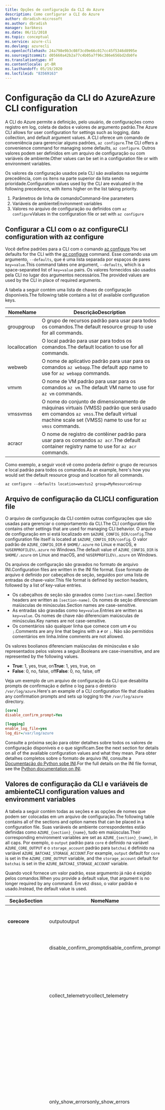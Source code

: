 ```yaml
---
title: Opções de configuração da CLI do Azure
description: Como configurar a CLI do Azure
author: dbradish-microsoft
ms.author: dbradish
manager: barbkess
ms.date: 06/11/2018
ms.topic: conceptual
ms.service: azure-cli
ms.devlang: azurecli
ms.openlocfilehash: 24a798e9b3c08f3cd9e66c017cc45f5346d8995e
ms.sourcegitcommit: d05660a42b2a77c4b05a7f96c386e656bd2db0fe
ms.translationtype: HT
ms.contentlocale: pt-BR
ms.lasthandoff: 05/19/2020
ms.locfileid: "83569163"
---
```

# <a name="azure-cli-configuration"></a><span data-ttu-id="e3514-103">Configuração da CLI do Azure</span><span class="sxs-lookup"><span data-stu-id="e3514-103">Azure CLI configuration</span></span>

<span data-ttu-id="e3514-104">A CLI do Azure permite a definição, pelo usuário, de configurações como registro em log, coleta de dados e valores de argumento padrão.</span><span class="sxs-lookup"><span data-stu-id="e3514-104">The Azure CLI allows for user configuration for settings such as logging, data collection, and default argument values.</span></span>
<span data-ttu-id="e3514-105">A CLI oferece um comando de conveniência para gerenciar alguns padrões, `az configure`.</span><span class="sxs-lookup"><span data-stu-id="e3514-105">The CLI offers a convenience command for managing some defaults, `az configure`.</span></span> <span data-ttu-id="e3514-106">Outros valores podem ser definidos em um arquivo de configuração ou com variáveis de ambiente.</span><span class="sxs-lookup"><span data-stu-id="e3514-106">Other values can be set in a configuration file or with environment variables.</span></span>

<span data-ttu-id="e3514-107">Os valores da configuração usados pela CLI são avaliados na seguinte precedência, com os itens na parte superior da lista sendo prioridade.</span><span class="sxs-lookup"><span data-stu-id="e3514-107">Configuration values used by the CLI are evaluated in the following precedence, with items higher on the list taking priority.</span></span>

1. <span data-ttu-id="e3514-108">Parâmetros de linha de comando</span><span class="sxs-lookup"><span data-stu-id="e3514-108">Command-line parameters</span></span>
2. <span data-ttu-id="e3514-109">Variáveis de ambiente</span><span class="sxs-lookup"><span data-stu-id="e3514-109">Environment variables</span></span>
3. <span data-ttu-id="e3514-110">Valores no arquivo de configuração ou definidos com `az configure`</span><span class="sxs-lookup"><span data-stu-id="e3514-110">Values in the configuration file or set with `az configure`</span></span>

## <a name="cli-configuration-with-az-configure"></a><span data-ttu-id="e3514-111">Configurar a CLI com o az configure</span><span class="sxs-lookup"><span data-stu-id="e3514-111">CLI configuration with az configure</span></span>

<span data-ttu-id="e3514-112">Você define padrões para a CLI com o comando [az configure](/cli/azure/reference-index#az-configure).</span><span class="sxs-lookup"><span data-stu-id="e3514-112">You set defaults for the CLI with the [az configure](/cli/azure/reference-index#az-configure) command.</span></span>
<span data-ttu-id="e3514-113">Esse comando usa um argumento, `--defaults`, que é uma lista separada por espaços de pares `key=value`.</span><span class="sxs-lookup"><span data-stu-id="e3514-113">This command takes one argument, `--defaults`, which is a space-separated list of `key=value` pairs.</span></span> <span data-ttu-id="e3514-114">Os valores fornecidos são usados pela CLI no lugar dos argumentos necessários.</span><span class="sxs-lookup"><span data-stu-id="e3514-114">The provided values are used by the CLI in place of required arguments.</span></span>

<span data-ttu-id="e3514-115">A tabela a seguir contém uma lista de chaves de configuração disponíveis.</span><span class="sxs-lookup"><span data-stu-id="e3514-115">The following table contains a list of available configuration keys.</span></span>

| <span data-ttu-id="e3514-116">Nome</span><span class="sxs-lookup"><span data-stu-id="e3514-116">Name</span></span> | <span data-ttu-id="e3514-117">Descrição</span><span class="sxs-lookup"><span data-stu-id="e3514-117">Description</span></span> |
|------|-------------|
| <span data-ttu-id="e3514-118">group</span><span class="sxs-lookup"><span data-stu-id="e3514-118">group</span></span> | <span data-ttu-id="e3514-119">O grupo de recursos padrão para usar para todos os comandos.</span><span class="sxs-lookup"><span data-stu-id="e3514-119">The default resource group to use for all commands.</span></span> |
| <span data-ttu-id="e3514-120">local</span><span class="sxs-lookup"><span data-stu-id="e3514-120">location</span></span> | <span data-ttu-id="e3514-121">O local padrão para usar para todos os comandos.</span><span class="sxs-lookup"><span data-stu-id="e3514-121">The default location to use for all commands.</span></span> |
| <span data-ttu-id="e3514-122">web</span><span class="sxs-lookup"><span data-stu-id="e3514-122">web</span></span> | <span data-ttu-id="e3514-123">O nome de aplicativo padrão para usar para os comandos `az webapp`.</span><span class="sxs-lookup"><span data-stu-id="e3514-123">The default app name to use for `az webapp` commands.</span></span> |
| <span data-ttu-id="e3514-124">vm</span><span class="sxs-lookup"><span data-stu-id="e3514-124">vm</span></span> | <span data-ttu-id="e3514-125">O nome de VM padrão para usar para os comandos `az vm`.</span><span class="sxs-lookup"><span data-stu-id="e3514-125">The default VM name to use for `az vm` commands.</span></span> |
| <span data-ttu-id="e3514-126">vmss</span><span class="sxs-lookup"><span data-stu-id="e3514-126">vmss</span></span> | <span data-ttu-id="e3514-127">O nome do conjunto de dimensionamento de máquinas virtuais (VMSS) padrão que será usado em comandos `az vmss`.</span><span class="sxs-lookup"><span data-stu-id="e3514-127">The default virtual machine scale set (VMSS) name to use for  `az vmss` commands.</span></span> |
| <span data-ttu-id="e3514-128">acr</span><span class="sxs-lookup"><span data-stu-id="e3514-128">acr</span></span> | <span data-ttu-id="e3514-129">O nome de registro de contêiner padrão para usar para os comandos `az acr`.</span><span class="sxs-lookup"><span data-stu-id="e3514-129">The default container registry name to use for `az acr` commands.</span></span> |

<span data-ttu-id="e3514-130">Como exemplo, a seguir você vê como poderia definir o grupo de recursos e local padrão para todos os comandos.</span><span class="sxs-lookup"><span data-stu-id="e3514-130">As an example, here's how you would set the default resource group and location for all commands.</span></span>

```azurecli-interactive
az configure --defaults location=westus2 group=MyResourceGroup
```

## <a name="cli-configuration-file"></a><span data-ttu-id="e3514-131">Arquivo de configuração da CLI</span><span class="sxs-lookup"><span data-stu-id="e3514-131">CLI configuration file</span></span>

<span data-ttu-id="e3514-132">O arquivo de configuração da CLI contém outras configurações que são usadas para gerenciar o comportamento da CLI.</span><span class="sxs-lookup"><span data-stu-id="e3514-132">The CLI configuration file contains other settings that are used for managing CLI behavior.</span></span> <span data-ttu-id="e3514-133">O arquivo de configuração em si está localizado em `$AZURE_CONFIG_DIR/config`.</span><span class="sxs-lookup"><span data-stu-id="e3514-133">The configuration file itself is located at `$AZURE_CONFIG_DIR/config`.</span></span> <span data-ttu-id="e3514-134">O valor padrão de `AZURE_CONFIG_DIR` é `$HOME/.azure` no Linux e macOS, e `%USERPROFILE%\.azure` no Windows.</span><span class="sxs-lookup"><span data-stu-id="e3514-134">The default value of `AZURE_CONFIG_DIR` is `$HOME/.azure` on Linux and macOS, and `%USERPROFILE%\.azure` on Windows.</span></span>

<span data-ttu-id="e3514-135">Os arquivos de configuração são gravados no formato de arquivo INI.</span><span class="sxs-lookup"><span data-stu-id="e3514-135">Configuration files are written in the INI file format.</span></span> <span data-ttu-id="e3514-136">Esse formato de arquivo é definido por cabeçalhos de seção, seguidos por uma lista de entradas de chave-valor.</span><span class="sxs-lookup"><span data-stu-id="e3514-136">This file format is defined by section headers, followed by a list of key-value entries.</span></span>

* <span data-ttu-id="e3514-137">Os cabeçalhos de seção são gravados como `[section-name]`.</span><span class="sxs-lookup"><span data-stu-id="e3514-137">Section headers are written as `[section-name]`.</span></span> <span data-ttu-id="e3514-138">Os nomes de seção diferenciam maiúsculas de minúsculas.</span><span class="sxs-lookup"><span data-stu-id="e3514-138">Section names are case-sensitive.</span></span>
* <span data-ttu-id="e3514-139">As entradas são gravadas como `key=value`.</span><span class="sxs-lookup"><span data-stu-id="e3514-139">Entries are written as `key=value`.</span></span> <span data-ttu-id="e3514-140">Os nomes de chave não diferenciam maiúsculas de minúsculas.</span><span class="sxs-lookup"><span data-stu-id="e3514-140">Key names are not case-sensitive.</span></span>
* <span data-ttu-id="e3514-141">Os comentários são qualquer linha que comece com um `#` ou `;`.</span><span class="sxs-lookup"><span data-stu-id="e3514-141">Comments are any line that begins with a `#` or `;`.</span></span> <span data-ttu-id="e3514-142">Não são permitidos comentários em linha.</span><span class="sxs-lookup"><span data-stu-id="e3514-142">Inline comments are not allowed.</span></span>

<span data-ttu-id="e3514-143">Os valores boolianos diferenciam maiúsculas de minúsculas e são representados pelos valores a seguir.</span><span class="sxs-lookup"><span data-stu-id="e3514-143">Booleans are case-insensitive, and are represented by the following values.</span></span>

* <span data-ttu-id="e3514-144">__True__: 1, yes, true, on</span><span class="sxs-lookup"><span data-stu-id="e3514-144">__True__: 1, yes, true, on</span></span>
* <span data-ttu-id="e3514-145">__False__: 0, no, false, off</span><span class="sxs-lookup"><span data-stu-id="e3514-145">__False__: 0, no, false, off</span></span>

<span data-ttu-id="e3514-146">Veja um exemplo de um arquivo de configuração da CLI que desabilita prompts de confirmação e define o log para o diretório `/var/log/azure`.</span><span class="sxs-lookup"><span data-stu-id="e3514-146">Here's an example of a CLI configuration file that disables any confirmation prompts and sets up logging to the `/var/log/azure` directory.</span></span>

```ini
[core]
disable_confirm_prompt=Yes

[logging]
enable_log_file=yes
log_dir=/var/log/azure
```

<span data-ttu-id="e3514-147">Consulte a próxima seção para obter detalhes sobre todos os valores de configuração disponíveis e o que significam.</span><span class="sxs-lookup"><span data-stu-id="e3514-147">See the next section for details on all of the available configuration values and what they mean.</span></span> <span data-ttu-id="e3514-148">Para obter detalhes completos sobre o formato de arquivo INI, consulte a [Documentação do Python sobe INI](https://docs.python.org/3/library/configparser.html#supported-ini-file-structure).</span><span class="sxs-lookup"><span data-stu-id="e3514-148">For the full details on the INI file format, see the [Python documentation on INI](https://docs.python.org/3/library/configparser.html#supported-ini-file-structure).</span></span>

## <a name="cli-configuration-values-and-environment-variables"></a><span data-ttu-id="e3514-149">Valores de configuração da CLI e variáveis de ambiente</span><span class="sxs-lookup"><span data-stu-id="e3514-149">CLI configuration values and environment variables</span></span>

<span data-ttu-id="e3514-150">A tabela a seguir contém todas as seções e as opções de nomes que podem ser colocadas em um arquivo de configuração.</span><span class="sxs-lookup"><span data-stu-id="e3514-150">The following table contains all of the sections and option names that can be placed in a configuration file.</span></span> <span data-ttu-id="e3514-151">Suas variáveis de ambiente correspondentes estão definidas como `AZURE_{section}_{name}`, tudo em maiúsculas.</span><span class="sxs-lookup"><span data-stu-id="e3514-151">Their corresponding environment variables are set as `AZURE_{section}_{name}`, in all caps.</span></span> <span data-ttu-id="e3514-152">Por exemplo, o `output` padrão para `core` é definido na variável `AZURE_CORE_OUTPUT` e o `storage_account` padrão para `batchai` é definido na variável `AZURE_BATCHAI_STORAGE_ACCOUNT`.</span><span class="sxs-lookup"><span data-stu-id="e3514-152">For example, `output` default for `core` is set in the `AZURE_CORE_OUTPUT` variable, and the `storage_account` default for `batchai` is set in the `AZURE_BATCHAI_STORAGE_ACCOUNT` variable.</span></span>

<span data-ttu-id="e3514-153">Quando você fornece um valor padrão, esse argumento já não é exigido pelos comandos.</span><span class="sxs-lookup"><span data-stu-id="e3514-153">When you provide a default value, that argument is no longer required by any command.</span></span> <span data-ttu-id="e3514-154">Em vez disso, o valor padrão é usado.</span><span class="sxs-lookup"><span data-stu-id="e3514-154">Instead, the default value is used.</span></span>

| <span data-ttu-id="e3514-155">Seção</span><span class="sxs-lookup"><span data-stu-id="e3514-155">Section</span></span> | <span data-ttu-id="e3514-156">Nome</span><span class="sxs-lookup"><span data-stu-id="e3514-156">Name</span></span>      | <span data-ttu-id="e3514-157">Type</span><span class="sxs-lookup"><span data-stu-id="e3514-157">Type</span></span> | <span data-ttu-id="e3514-158">Descrição</span><span class="sxs-lookup"><span data-stu-id="e3514-158">Description</span></span>|
|---------|-----------|------|------------|
| <span data-ttu-id="e3514-159">__core__</span><span class="sxs-lookup"><span data-stu-id="e3514-159">__core__</span></span> | <span data-ttu-id="e3514-160">output</span><span class="sxs-lookup"><span data-stu-id="e3514-160">output</span></span> | <span data-ttu-id="e3514-161">string</span><span class="sxs-lookup"><span data-stu-id="e3514-161">string</span></span> | <span data-ttu-id="e3514-162">O formato de saída padrão.</span><span class="sxs-lookup"><span data-stu-id="e3514-162">The default output format.</span></span> <span data-ttu-id="e3514-163">Pode ser `json`, `jsonc`, `tsv` ou `table`.</span><span class="sxs-lookup"><span data-stu-id="e3514-163">Can be one of `json`, `jsonc`, `tsv`, or `table`.</span></span> |
| | <span data-ttu-id="e3514-164">disable\_confirm\_prompt</span><span class="sxs-lookup"><span data-stu-id="e3514-164">disable\_confirm\_prompt</span></span> | <span data-ttu-id="e3514-165">booleano</span><span class="sxs-lookup"><span data-stu-id="e3514-165">boolean</span></span> | <span data-ttu-id="e3514-166">Ativa e desativa prompts de confirmação.</span><span class="sxs-lookup"><span data-stu-id="e3514-166">Turn confirmation prompts on/off.</span></span> |
| | <span data-ttu-id="e3514-167">collect\_telemetry</span><span class="sxs-lookup"><span data-stu-id="e3514-167">collect\_telemetry</span></span> | <span data-ttu-id="e3514-168">booleano</span><span class="sxs-lookup"><span data-stu-id="e3514-168">boolean</span></span> | <span data-ttu-id="e3514-169">Permitir que a Microsoft colete dados anônimos sobre o uso da CLI.</span><span class="sxs-lookup"><span data-stu-id="e3514-169">Allow Microsoft to collect anonymous data on the usage of the CLI.</span></span> <span data-ttu-id="e3514-170">Para obter informações de privacidade, confira os [Termos de uso da licença MIT da CLI do Azure](https://github.com/Azure/azure-cli/blob/dev/LICENSE).</span><span class="sxs-lookup"><span data-stu-id="e3514-170">For privacy information, see the [Azure CLI MIT license](https://github.com/Azure/azure-cli/blob/dev/LICENSE).</span></span> |
| | <span data-ttu-id="e3514-171">only\_show\_errors</span><span class="sxs-lookup"><span data-stu-id="e3514-171">only\_show\_errors</span></span> | <span data-ttu-id="e3514-172">booleano</span><span class="sxs-lookup"><span data-stu-id="e3514-172">boolean</span></span> | <span data-ttu-id="e3514-173">Mostra apenas erros durante a invocação de comando.</span><span class="sxs-lookup"><span data-stu-id="e3514-173">Only show errors during command invocation.</span></span> <span data-ttu-id="e3514-174">Em outras palavras, somente erros serão gravados em `stderr`.</span><span class="sxs-lookup"><span data-stu-id="e3514-174">In other words, only errors will be written to `stderr`.</span></span> <span data-ttu-id="e3514-175">Ele suprime avisos dos comandos em versão prévia, preteridos e experimentais.</span><span class="sxs-lookup"><span data-stu-id="e3514-175">It suppresses warnings from preview, deprecated and experimental commands.</span></span> <span data-ttu-id="e3514-176">Ele também está disponível para comandos individuais com o parâmetro `--only-show-errors`.</span><span class="sxs-lookup"><span data-stu-id="e3514-176">It is also available for individual commands with the `--only-show-errors` parameter.</span></span> |
| | <span data-ttu-id="e3514-177">no\_color</span><span class="sxs-lookup"><span data-stu-id="e3514-177">no\_color</span></span> | <span data-ttu-id="e3514-178">booleano</span><span class="sxs-lookup"><span data-stu-id="e3514-178">boolean</span></span> | <span data-ttu-id="e3514-179">Desabilita a cor.</span><span class="sxs-lookup"><span data-stu-id="e3514-179">Disable color.</span></span> <span data-ttu-id="e3514-180">As mensagens originalmente coloridas serão prefixadas com `DEBUG`, `INFO`, `WARNING` e `ERROR`.</span><span class="sxs-lookup"><span data-stu-id="e3514-180">Originally colored messages will be prefixed with `DEBUG`, `INFO`, `WARNING` and `ERROR`.</span></span> <span data-ttu-id="e3514-181">Isso ignora o problema de uma biblioteca de terceiro em que a cor do terminal não pode ser revertida depois de um redirecionamento de `stdout`.</span><span class="sxs-lookup"><span data-stu-id="e3514-181">This bypasses the issue of a third-party library where the terminal's color cannot revert back after a `stdout` redirection.</span></span> |
| <span data-ttu-id="e3514-182">__logging__</span><span class="sxs-lookup"><span data-stu-id="e3514-182">__logging__</span></span> | <span data-ttu-id="e3514-183">enable\_log\_file</span><span class="sxs-lookup"><span data-stu-id="e3514-183">enable\_log\_file</span></span> | <span data-ttu-id="e3514-184">booleano</span><span class="sxs-lookup"><span data-stu-id="e3514-184">boolean</span></span> | <span data-ttu-id="e3514-185">Ativar e desativar o registro em log.</span><span class="sxs-lookup"><span data-stu-id="e3514-185">Turn logging on/off.</span></span> |
| | <span data-ttu-id="e3514-186">log\_dir</span><span class="sxs-lookup"><span data-stu-id="e3514-186">log\_dir</span></span> | <span data-ttu-id="e3514-187">string</span><span class="sxs-lookup"><span data-stu-id="e3514-187">string</span></span> | <span data-ttu-id="e3514-188">O diretório no qual gravar os logs.</span><span class="sxs-lookup"><span data-stu-id="e3514-188">The directory to write logs to.</span></span> <span data-ttu-id="e3514-189">Por padrão, esse valor é `${AZURE_CONFIG_DIR}/logs`.</span><span class="sxs-lookup"><span data-stu-id="e3514-189">By default this value is `${AZURE_CONFIG_DIR}/logs`.</span></span> |
| <span data-ttu-id="e3514-190">__storage__</span><span class="sxs-lookup"><span data-stu-id="e3514-190">__storage__</span></span> | <span data-ttu-id="e3514-191">connection\_string</span><span class="sxs-lookup"><span data-stu-id="e3514-191">connection\_string</span></span> | <span data-ttu-id="e3514-192">string</span><span class="sxs-lookup"><span data-stu-id="e3514-192">string</span></span> | <span data-ttu-id="e3514-193">A cadeia de conexão padrão a ser usada para comandos `az storage`.</span><span class="sxs-lookup"><span data-stu-id="e3514-193">The default connection string to use for `az storage` commands.</span></span> |
| | <span data-ttu-id="e3514-194">account</span><span class="sxs-lookup"><span data-stu-id="e3514-194">account</span></span> | <span data-ttu-id="e3514-195">string</span><span class="sxs-lookup"><span data-stu-id="e3514-195">string</span></span> | <span data-ttu-id="e3514-196">O nome de conta padrão a ser usado para comandos `az storage`.</span><span class="sxs-lookup"><span data-stu-id="e3514-196">The default account name to use for `az storage` commands.</span></span> |
| | <span data-ttu-id="e3514-197">chave</span><span class="sxs-lookup"><span data-stu-id="e3514-197">key</span></span> | <span data-ttu-id="e3514-198">string</span><span class="sxs-lookup"><span data-stu-id="e3514-198">string</span></span> | <span data-ttu-id="e3514-199">A chave de conta padrão a ser usada para comandos `az storage`.</span><span class="sxs-lookup"><span data-stu-id="e3514-199">The default account key to use for `az storage` commands.</span></span> |
| | <span data-ttu-id="e3514-200">sas\_token</span><span class="sxs-lookup"><span data-stu-id="e3514-200">sas\_token</span></span> | <span data-ttu-id="e3514-201">string</span><span class="sxs-lookup"><span data-stu-id="e3514-201">string</span></span> | <span data-ttu-id="e3514-202">O token SAS padrão a ser usado para comandos `az storage`.</span><span class="sxs-lookup"><span data-stu-id="e3514-202">The default SAS token to use for `az storage` commands.</span></span> |
| <span data-ttu-id="e3514-203">__batchai__</span><span class="sxs-lookup"><span data-stu-id="e3514-203">__batchai__</span></span> | <span data-ttu-id="e3514-204">storage\_account</span><span class="sxs-lookup"><span data-stu-id="e3514-204">storage\_account</span></span> | <span data-ttu-id="e3514-205">string</span><span class="sxs-lookup"><span data-stu-id="e3514-205">string</span></span> | <span data-ttu-id="e3514-206">A conta de armazenamento padrão a ser usada para comandos `az batchai`.</span><span class="sxs-lookup"><span data-stu-id="e3514-206">The default storage account to use for `az batchai` commands.</span></span> |
| | <span data-ttu-id="e3514-207">storage\_key</span><span class="sxs-lookup"><span data-stu-id="e3514-207">storage\_key</span></span> | <span data-ttu-id="e3514-208">string</span><span class="sxs-lookup"><span data-stu-id="e3514-208">string</span></span> | <span data-ttu-id="e3514-209">A chave de armazenamento padrão a ser usada para comandos `az batchai`.</span><span class="sxs-lookup"><span data-stu-id="e3514-209">The default storage key to use for `az batchai` commands.</span></span> |
| <span data-ttu-id="e3514-210">__batch__</span><span class="sxs-lookup"><span data-stu-id="e3514-210">__batch__</span></span> | <span data-ttu-id="e3514-211">account</span><span class="sxs-lookup"><span data-stu-id="e3514-211">account</span></span> | <span data-ttu-id="e3514-212">string</span><span class="sxs-lookup"><span data-stu-id="e3514-212">string</span></span> | <span data-ttu-id="e3514-213">O nome de conta do Lote do Azure a ser usado para comandos `az batch`.</span><span class="sxs-lookup"><span data-stu-id="e3514-213">The default Azure Batch account name to use for `az batch` commands.</span></span> |
| | <span data-ttu-id="e3514-214">access\_key</span><span class="sxs-lookup"><span data-stu-id="e3514-214">access\_key</span></span> | <span data-ttu-id="e3514-215">string</span><span class="sxs-lookup"><span data-stu-id="e3514-215">string</span></span> | <span data-ttu-id="e3514-216">A chave de acesso padrão a ser usada para comandos `az batch`.</span><span class="sxs-lookup"><span data-stu-id="e3514-216">The default access key to use for `az batch` commands.</span></span> <span data-ttu-id="e3514-217">Usado somente com autorização `aad`.</span><span class="sxs-lookup"><span data-stu-id="e3514-217">Only used with `aad` authorization.</span></span> |
| | <span data-ttu-id="e3514-218">endpoint</span><span class="sxs-lookup"><span data-stu-id="e3514-218">endpoint</span></span> | <span data-ttu-id="e3514-219">string</span><span class="sxs-lookup"><span data-stu-id="e3514-219">string</span></span> | <span data-ttu-id="e3514-220">O ponto de extremidade padrão ao qual se conectar para comandos `az batch`.</span><span class="sxs-lookup"><span data-stu-id="e3514-220">The default endpoint to connect to for `az batch` commands.</span></span> |
| | <span data-ttu-id="e3514-221">auth\_mode</span><span class="sxs-lookup"><span data-stu-id="e3514-221">auth\_mode</span></span> | <span data-ttu-id="e3514-222">string</span><span class="sxs-lookup"><span data-stu-id="e3514-222">string</span></span> | <span data-ttu-id="e3514-223">O modo de autorização a ser usado para comandos `az batch`.</span><span class="sxs-lookup"><span data-stu-id="e3514-223">The authorization mode to use for `az batch` commands.</span></span> <span data-ttu-id="e3514-224">Pode ser `shared_key` ou `aad`.</span><span class="sxs-lookup"><span data-stu-id="e3514-224">Can be `shared_key` or `aad`.</span></span> |
| <span data-ttu-id="e3514-225">__nuvem__</span><span class="sxs-lookup"><span data-stu-id="e3514-225">__cloud__</span></span> | <span data-ttu-id="e3514-226">name</span><span class="sxs-lookup"><span data-stu-id="e3514-226">name</span></span> | <span data-ttu-id="e3514-227">string</span><span class="sxs-lookup"><span data-stu-id="e3514-227">string</span></span> | <span data-ttu-id="e3514-228">A nuvem padrão para todos os comandos `az`.</span><span class="sxs-lookup"><span data-stu-id="e3514-228">The default cloud for all `az` commands.</span></span>  <span data-ttu-id="e3514-229">Os valores possíveis são `AzureCloud` (padrão), `AzureChinaCloud`, `AzureUSGovernment` e `AzureGermanCloud`.</span><span class="sxs-lookup"><span data-stu-id="e3514-229">The possible values are  `AzureCloud` (default), `AzureChinaCloud`, `AzureUSGovernment`, `AzureGermanCloud`.</span></span> <span data-ttu-id="e3514-230">Para alterar as nuvens é possível usar o comando `az cloud set –name`.</span><span class="sxs-lookup"><span data-stu-id="e3514-230">To change clouds, you can use the `az cloud set –name` command.</span></span>  <span data-ttu-id="e3514-231">Para obter um exemplo, consulte [Gerenciar Nuvens com a CLI do Azure](manage-clouds-azure-cli.md).</span><span class="sxs-lookup"><span data-stu-id="e3514-231">For an example, see [Manage Clouds with the Azure CLI](manage-clouds-azure-cli.md).</span></span> |

> [!NOTE]
> <span data-ttu-id="e3514-232">Você pode ver outros valores em seu arquivo de configuração, mas eles são gerenciados diretamente por meio de comandos da CLI, incluindo `az configure`.</span><span class="sxs-lookup"><span data-stu-id="e3514-232">You may see other values in your configuration file, but these are managed directly through CLI commands, including `az configure`.</span></span> <span data-ttu-id="e3514-233">Os valores listados na tabela acima são os únicos que você mesmo deve alterar.</span><span class="sxs-lookup"><span data-stu-id="e3514-233">The ones listed in the table above are the only values you should change yourself.</span></span>
